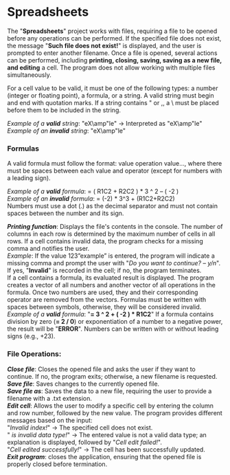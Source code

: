 # Spreadsheets

The "__Spreadsheets__" project works with files, requiring a file to be opened before any operations can be performed. If the specified file does not exist, the message "__Such file does not exist!__" is displayed, and the user is prompted to enter another filename. Once a file is opened, several actions can be performed, including __printing, closing, saving, saving as a new file, and editing__ a cell. The program does not allow working with multiple files simultaneously.

For a cell value to be valid, it must be one of the following types: a number (integer or floating point), a formula, or a string. A valid string must begin and end with quotation marks. If a string contains " or ,, a \ must be placed before them to be included in the string.<br>

_Example of a __valid__ string_: "eX\amp\"le" → Interpreted as "eX\amp"le"<br>
_Example of an __invalid__ string_: "eX\amp"le"<br>
### Formulas
A valid formula must follow the format: value operation value…, where there must be spaces between each value and operator (except for numbers with a leading sign).<br>

_Example of a __valid__ formula_: = ( R1C2 + R2C2 ) * 3 ^ 2 – ( -2 )<br>
_Example of an __invalid__ formula_: = (-2) * 3^3 + (R1C2+R2C2)<br>
Numbers must use a dot (.) as the decimal separator and must not contain spaces between the number and its sign.

___Printing function___: Displays the file's contents in the console. The number of columns in each row is determined by the maximum number of cells in all rows. If a cell contains invalid data, the program checks for a missing comma and notifies the user. <br>
_Example_: If the value 123”example” is entered, the program will indicate a missing comma and prompt the user with "_Do you want to continue? – y/n_". If yes, "__Invalid__" is recorded in the cell; if no, the program terminates.<br>
If a cell contains a formula, its evaluated result is displayed. The program creates a vector of all numbers and another vector of all operations in the formula. Once two numbers are used, they and their corresponding operator are removed from the vectors. Formulas must be written with spaces between symbols, otherwise, they will be considered invalid.
_Example of a __valid__ formula_: "__= 3 ^ 2 + ( -2 ) * R1C2__"
If a formula contains division by zero (__= 2 / 0__) or exponentiation of a number to a negative power, the result will be "__ERROR__".
Numbers can be written with or without leading signs (e.g., +23).
### File Operations:
___Close file___: Closes the opened file and asks the user if they want to continue. If no, the program exits; otherwise, a new filename is requested.<br>
___Save file___: Saves changes to the currently opened file.<br>
___Save file as___: Saves the data to a new file, requiring the user to provide a filename with a .txt extension.<br>
___Edit cell___: Allows the user to modify a specific cell by entering the column and row number, followed by the new value. The program provides different messages based on the input:<br>
"_Invalid index!_" → The specified cell does not exist.<br>
" _is invalid data type!_" → The entered value is not a valid data type; an explanation is displayed, followed by "_Cell edit failed!_".<br>
"_Cell edited successfully!_" → The cell has been successfully updated.<br>
___Exit program___: closes the application, ensuring that the opened file is properly closed before termination.
